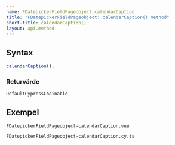 ```yaml
---
name: FDatepickerFieldPageobject.calendarCaption
title: "FDatepickerFieldPageobject: calendarCaption() method"
short-title: calendarCaption()
layout: api.method
---
```


## Syntax

```ts nocompile nolint
calendarCaption();
```

### Returvärde

`DefaultCypressChainable`

## Exempel

```import static
FDatepickerFieldPageobject-calendarCaption.vue
```

```import
FDatepickerFieldPageobject-calendarCaption.cy.ts
```
